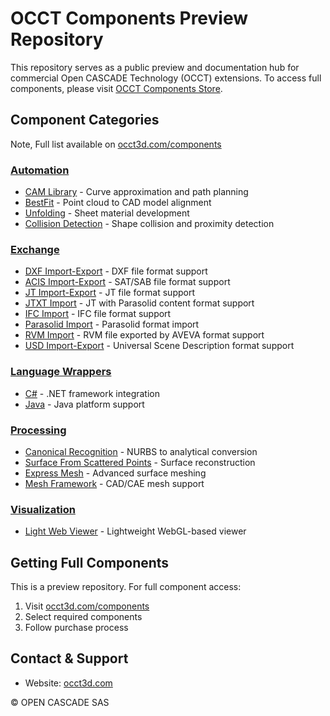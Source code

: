 # OCCT Components Preview Repository

This repository serves as a public preview and documentation hub for commercial Open CASCADE Technology (OCCT) extensions. To access full components, please visit [OCCT Components Store](https://occt3d.com/components/).

## Component Categories

Note, Full list available on [occt3d.com/components](https://occt3d.com/components/)

### [Automation](./Automation/)
* [CAM Library](./Automation/CAM_Library/) - Curve approximation and path planning
* [BestFit](./Automation/BestFit/) - Point cloud to CAD model alignment
* [Unfolding](./Automation/Unfolding/) - Sheet material development
* [Collision Detection](./Automation/CollisionDetection/) - Shape collision and proximity detection

### [Exchange](./Exchange/)
* [DXF Import-Export](./Exchange/DXF_ImportExport/) - DXF file format support
* [ACIS Import-Export](./Exchange/ACIS_ImportExport/) - SAT/SAB file format support
* [JT Import-Export](./Exchange/JT_ImportExport/) - JT file format support
* [JTXT Import](./Exchange/JTXT_ImportExport/) - JT with Parasolid content format support
* [IFC Import](./Exchange/IFC_Import/) - IFC file format support
* [Parasolid Import](./Exchange/Parasolid_Import/) - Parasolid format import
* [RVM Import](.Exchange/RVM_Import/) - RVM file exported by AVEVA format support
* [USD Import-Export](./Exchange/USD_ImportExport/) - Universal Scene Description format support

### [Language Wrappers](./LanguageWrappers/)
* [C#](./LanguageWrappers/CSharp) - .NET framework integration
* [Java](./LanguageWrappers/Java/) - Java platform support

### [Processing](./Processing/)
* [Canonical Recognition](./Processing/CanonicalRecognition/) - NURBS to analytical conversion
* [Surface From Scattered Points](./Processing/SurfaceFromScatteredPoints/) - Surface reconstruction
* [Express Mesh](./Processing/ExpressMesh/) - Advanced surface meshing
* [Mesh Framework](./Processing/MeshFramework/) - CAD/CAE mesh support

### [Visualization](./Visualization/)
* [Light Web Viewer](./Visualization/LightWebViewer/) - Lightweight WebGL-based viewer

## Getting Full Components
This is a preview repository. For full component access:
1. Visit [occt3d.com/components](https://occt3d.com/components/)
2. Select required components
3. Follow purchase process

## Contact & Support
- Website: [occt3d.com](https://occt3d.com)

© OPEN CASCADE SAS
